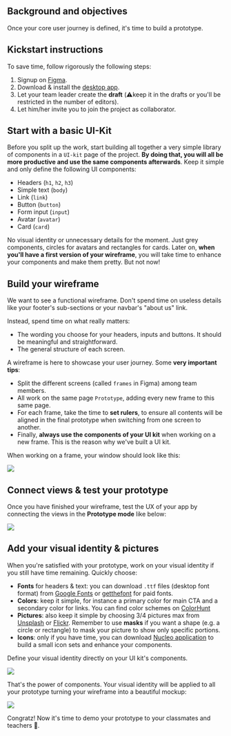 ## Background and objectives

Once your core user journey is defined, it's time to build a prototype.

## Kickstart instructions

To save time, follow rigorously the following steps:

1. Signup on [Figma](https://www.figma.com/).
2. Download & install the [desktop app](https://www.figma.com/downloads).
3. Let your team leader create the **draft** (⚠️keep it in the drafts or you'll be restricted in the number of editors).
4. Let him/her invite you to join the project as collaborator.

## Start with a basic UI-Kit

Before you split up the work, start building all together a very simple library of components in a `UI-kit` page of the project. **By doing that, you will all be more productive and use the same components afterwards**. Keep it simple and only define the following UI components:

- Headers (`h1`, `h2`, `h3`)
- Simple text (`body`)
- Link (`link`)
- Button (`button`)
- Form input (`input`)
- Avatar (`avatar`)
- Card (`card`)

No visual identity or unnecessary details for the moment. Just grey components, circles for avatars and rectangles for cards. Later on, **when you'll have a first version of your wireframe**, you will take time to enhance your components and make them pretty. But not now!

## Build your wireframe

We want to see a functional wireframe. Don't spend time on useless details like your footer's sub-sections or your navbar's "about us" link.

Instead, spend time on what really matters:

- The wording you choose for your headers, inputs and buttons. It should be meaningful and straightforward.
- The general structure of each screen.

A wireframe is here to showcase your user journey. Some **very important tips**:

- Split the different screens (called `frames` in Figma) among team members.
- All work on the same page `Prototype`, adding every new frame to this same page.
- For each frame, take the time to **set rulers**, to ensure all contents will be aligned in the final prototype when switching from one screen to another.
- Finally, **always use the components of your UI kit** when working on a new frame. This is the reason why we've built a UI kit.

When working on a frame, your window should look like this:

![](https://raw.githubusercontent.com/lewagon/fullstack-images/master/product-design/wireframe.png)

## Connect views & test your prototype

Once you have finished your wireframe, test the UX of your app by connecting the views in the **Prototype mode** like below:

![](https://raw.githubusercontent.com/lewagon/fullstack-images/master/product-design/prototype.png)


## Add your visual identity & pictures

When you're satisfied with your prototype, work on your visual identity if you still have time remaining. Quickly choose:

- **Fonts** for headers & text: you can download `.ttf` files (desktop font format) from [Google Fonts](https://fonts.google.com/) or [getthefont](http://www.getthefont.com/) for paid fonts.
- **Colors**: keep it simple, for instance a primary color for main CTA and a secondary color for links. You can find color schemes on [ColorHunt](http://colorhunt.co/)
- **Pictures**: also keep it simple by choosing 3/4 pictures max from [Unsplash](https://unsplash.com/) or [Flickr](https://www.flickr.com/). Remember to use **masks** if you want a shape (e.g. a circle or rectangle) to mask your picture to show only specific portions.
- **Icons**: only if you have time, you can download [Nucleo application](https://nucleoapp.com/) to build a small icon sets and enhance your components.

Define your visual identity directly on your UI kit's components.

![](https://raw.githubusercontent.com/lewagon/fullstack-images/master/product-design/visual-id.png)

That's the power of components. Your visual identity will be applied to all your prototype turning your wireframe into a beautiful mockup:

![](https://raw.githubusercontent.com/lewagon/fullstack-images/master/product-design/mockup.png)

Congratz! Now it's time to demo your prototype to your classmates and teachers 🎉.
